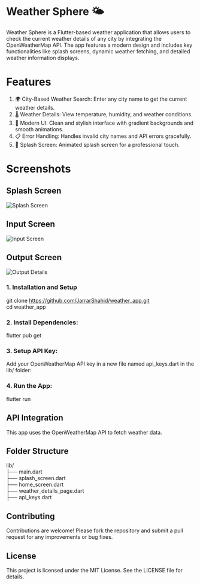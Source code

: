 # Weather Sphere 🌤️

Weather Sphere is a Flutter-based weather application that allows users to check the current weather details of any city by integrating the OpenWeatherMap API. The app features a modern design and includes key functionalities like splash screens, dynamic weather fetching, and detailed weather information displays.

# Features
1. 🌍 City-Based Weather Search: Enter any city name to get the current weather details.
2. 🌡️ Weather Details: View temperature, humidity, and weather conditions.
3. 🎨 Modern UI: Clean and stylish interface with gradient backgrounds and smooth animations.
4. 📋 Error Handling: Handles invalid city names and API errors gracefully.
5. 🔄 Splash Screen: Animated splash screen for a professional touch.

# Screenshots

## Splash Screen
![Splash Screen](https://github.com/JarrarShahid/weather_app/blob/master/Assets/splash.jpg)
## Input Screen
![Input Screen](https://github.com/JarrarShahid/weather_app/blob/master/Assets/input.jpg)
## Output Screen
![Output Details](https://github.com/JarrarShahid/weather_app/blob/master/Assets/output.jpg)

### 1. Installation and Setup

git clone https://github.com/JarrarShahid/weather_app.git<br/>
cd weather_app

### 2. Install Dependencies:
flutter pub get

### 3. Setup API Key:
Add your OpenWeatherMap API key in a new file named api_keys.dart in the lib/ folder:<br/>

### 4. Run the App:
flutter run

## API Integration
This app uses the OpenWeatherMap API to fetch weather data.

## Folder Structure
lib/<br/>
├── main.dart<br/>
├── splash_screen.dart<br/>
├── home_screen.dart<br/>
├── weather_details_page.dart<br/>
├── api_keys.dart<br/>

## Contributing
Contributions are welcome! Please fork the repository and submit a pull request for any improvements or bug fixes.

## License
This project is licensed under the MIT License. See the LICENSE file for details.

